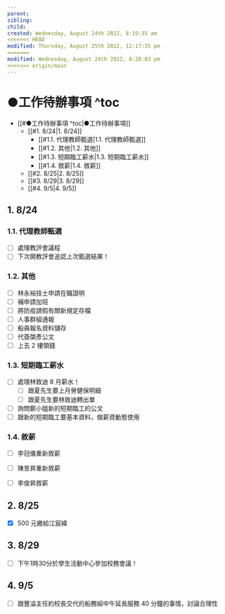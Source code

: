 ```yaml
---
parent: 
sibling: 
child: 
created: Wednesday, August 24th 2022, 8:19:35 am
<<<<<<< HEAD
modified: Thursday, August 25th 2022, 12:17:35 pm
=======
modified: Wednesday, August 24th 2022, 8:28:03 pm
>>>>>>> origin/main
---
```

# ●工作待辦事項 ^toc

- [[#●工作待辦事項 ^toc|●工作待辦事項]]
	- [[#1. 8/24|1. 8/24]]
		- [[#1.1. 代理教師甄選|1.1. 代理教師甄選]]
		- [[#1.2. 其他|1.2. 其他]]
		- [[#1.3. 短期臨工薪水|1.3. 短期臨工薪水]]
		- [[#1.4. 敘薪|1.4. 敘薪]]
	- [[#2. 8/25|2. 8/25]]
	- [[#3. 8/29|3. 8/29]]
	- [[#4. 9/5|4. 9/5]]
## 1. 8/24
### 1.1. 代理教師甄選
- [ ] 處理教評會議程
- [ ] 下次開教評會追認上次甄選結果！

### 1.2. 其他
- [ ] 林永裕技士申請在職證明
- [ ] 補申請加班
- [ ] 將防疫請假有關新規定存檔
- [ ] 人事群組通報
- [ ] 船員報名資料儲存
- [ ] 代簽棨彥公文
- [ ] 上去 2 樓領錢

### 1.3. 短期臨工薪水
- [ ] 處理林致迪 8 月薪水！
	- [ ] 跟夏先生要上月勞健保明細
	- [ ] 跟夏先生要林致迪轉出單
- [ ] 詢問鄭小姐新的短期臨工的公文
- [ ] 跟新的短期臨工要基本資料，做薪資動態使用

### 1.4. 敘薪
- [ ] 李冠儀重新敘薪
- [ ] 陳昱昇重新敘薪
- [ ] 李俊昇敘薪


## 2. 8/25
- [x] 500 元繳給江宸緯


## 3. 8/29
- [ ] 下午1時30分於學生活動中心參加校務會議！

## 4. 9/5
- [ ] 跟豐溢主任約校長交代的船務組中午延長服務 40 分鐘的事情，討論合理性


